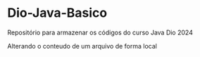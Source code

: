 # Dio-Java-Basico
Repositório para armazenar os códigos do curso Java Dio 2024

Alterando o conteudo de um arquivo de forma local